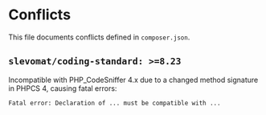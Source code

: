 # Conflicts

This file documents conflicts defined in `composer.json`.

## `slevomat/coding-standard: >=8.23`

Incompatible with PHP_CodeSniffer 4.x due to a changed method signature in PHPCS 4, causing fatal errors:

```
Fatal error: Declaration of ... must be compatible with ...
```
